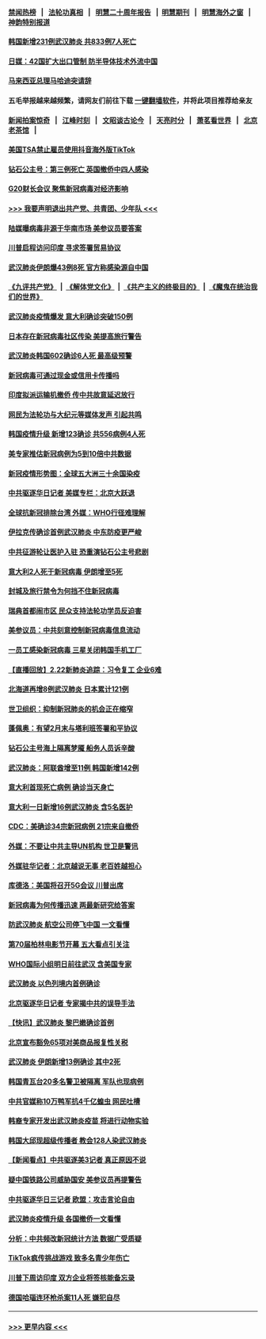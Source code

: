 #### [禁闻热榜](热点新闻.md?=0)  &nbsp;&nbsp;|&nbsp;&nbsp; [法轮功真相](https://github.com/gfw-breaker/truth/blob/master/README.md?=0) &nbsp;&nbsp;|&nbsp;&nbsp; [明慧二十周年报告](https://github.com/gfw-breaker/mh-reports/blob/master/README.md?=0) &nbsp;&nbsp;|&nbsp;&nbsp;[明慧期刊](https://github.com/gfw-breaker/mh-qikan) &nbsp;&nbsp;|&nbsp;&nbsp; [明慧海外之窗](https://github.com/gfw-breaker/mh-news/blob/master/README.md?=0) &nbsp;&nbsp;|&nbsp;&nbsp; [神韵特别报道](https://github.com/gfw-breaker/mh-news/blob/master/shenyun.md?=0)
#### [韩国新增231例武汉肺炎 共833例7人死亡](../pages/nsc418/n11891919.md?t=02241902) 
#### [日媒：42国扩大出口管制 防半导体技术外流中国](../pages/nsc418/n11891730.md?t=02241902) 
#### [马来西亚总理马哈迪突请辞](../pages/nsc418/n11891521.md?t=02241902) 
#### 五毛举报越来越频繁，请网友们前往下载 [一键翻墙软件](https://github.com/gfw-breaker/ssr-accounts)，并将此项目推荐给亲友
#### [新闻拍案惊奇](https://github.com/gfw-breaker/banned-news/blob/master/pages/link4.md) &nbsp;&nbsp;|&nbsp;&nbsp; [江峰时刻](https://github.com/gfw-breaker/banned-news/blob/master/pages/link4.md) &nbsp;&nbsp;|&nbsp;&nbsp; [文昭谈古论今](https://github.com/gfw-breaker/banned-news/blob/master/pages/link4.md) &nbsp;&nbsp;|&nbsp;&nbsp; [天亮时分](https://github.com/gfw-breaker/banned-news/blob/master/pages/link4.md) &nbsp;&nbsp;|&nbsp;&nbsp; [萧茗看世界](https://github.com/gfw-breaker/banned-news/blob/master/pages/link4.md) &nbsp;&nbsp;|&nbsp;&nbsp; [北京老茶馆](https://github.com/gfw-breaker/banned-news/blob/master/pages/link4.md) &nbsp;&nbsp;|&nbsp;&nbsp; 
#### [美国TSA禁止雇员使用抖音海外版TikTok](../pages/nsc418/n11890500.md?t=02241902) 
#### [钻石公主号：第三例死亡 英国撤侨中四人感染](../pages/nsc418/n11890293.md?t=02241902) 
#### [G20财长会议 聚焦新冠病毒对经济影响](../pages/nsc418/n11890400.md?t=02241902) 
#### [>>> 我要声明退出共产党、共青团、少年队 <<<](https://github.com/begood0513/goodnews/blob/master/quit/letter.md) 
#### [陆媒曝病毒非源于华南市场 美参议员要答案](../pages/nsc418/n11890306.md?t=02241902) 
#### [川普启程访问印度 寻求签署贸易协议](../pages/nsc418/n11890275.md?t=02241902) 
#### [武汉肺炎伊朗爆43例8死 官方称感染源自中国](../pages/nsc418/n11890128.md?t=02241902) 
#### [《九评共产党》](https://github.com/begood0513/9ping.md/blob/master/README.md) &nbsp;|&nbsp; [《解体党文化》](../../../../jtdwh.md/blob/master/README.md)  &nbsp;|&nbsp; [《共产主义的终极目的》](../../../../gczydzjmd.md/blob/master/README.md) &nbsp;|&nbsp; [《魔鬼在统治我们的世界》](../../../../mgztzwmdsj.md/blob/master/README.md) 
#### [武汉肺炎疫情爆发 意大利确诊突破150例](../pages/nsc418/n11889926.md?t=02241902) 
#### [日本存在新冠病毒社区传染 美提高旅行警告](../pages/nsc418/n11889917.md?t=02241902) 
#### [武汉肺炎韩国602确诊6人死 最高级预警](../pages/nsc418/n11889715.md?t=02241902) 
#### [新冠病毒可通过现金或信用卡传播吗](../pages/nsc418/n11886629.md?t=02241902) 
#### [印度拟派运输机撤侨 传中共故意延迟放行](../pages/nsc418/n11889362.md?t=02241902) 
#### [网民为法轮功与大纪元等媒体发声 引起共鸣](../pages/nsc418/n11889143.md?t=02241902) 
#### [韩国疫情升级 新增123确诊 共556病例4人死](../pages/nsc418/n11888882.md?t=02241902) 
#### [美专家推估新冠病例为5到10倍中共数据](../pages/nsc418/n11884404.md?t=02241902) 
#### [新冠疫情形势图：全球五大洲三十余国染疫](../pages/nsc418/n11888454.md?t=02241902) 
#### [中共驱逐华日记者 美媒专栏：北京大跃退](../pages/nsc418/n11888453.md?t=02241902) 
#### [全球抗新冠排除台湾 外媒：WHO行径难理解](../pages/nsc418/n11888248.md?t=02241902) 
#### [伊拉克传确诊首例武汉肺炎 中东防疫更严峻](../pages/nsc418/n11888333.md?t=02241902) 
#### [中共征游轮让医护入驻 恐重演钻石公主号悲剧](../pages/nsc418/n11888077.md?t=02241902) 
#### [意大利2人死于新冠病毒 伊朗增至5死](../pages/nsc418/n11888083.md?t=02241902) 
#### [封城及旅行禁令为何挡不住新冠病毒](../pages/nsc418/n11888067.md?t=02241902) 
#### [瑞典首都闹市区 民众支持法轮功学员反迫害](../pages/nsc418/n11886192.md?t=02241902) 
#### [美参议员：中共刻意控制新冠病毒信息流动](../pages/nsc418/n11887949.md?t=02241902) 
#### [一员工感染新冠病毒 三星关闭韩国手机工厂](../pages/nsc418/n11887983.md?t=02241902) 
#### [【直播回放】2.22新肺炎追踪：习令复工 企业6难](../pages/nsc418/n11887888.md?t=02241902) 
#### [北海道再增8例武汉肺炎 日本累计121例](../pages/nsc418/n11887417.md?t=02241902) 
#### [世卫组织：抑制新冠肺炎的机会正在缩窄](../pages/nsc418/n11886977.md?t=02241902) 
#### [蓬佩奥：有望2月末与塔利班签署和平协议](../pages/nsc418/n11887248.md?t=02241902) 
#### [钻石公主号海上隔离梦魇 船务人员诉辛酸](../pages/nsc418/n11887145.md?t=02241902) 
#### [武汉肺炎：阿联酋增至11例 韩国新增142例](../pages/nsc418/n11887047.md?t=02241902) 
#### [意大利首现死亡病例 确诊当天身亡](../pages/nsc418/n11886856.md?t=02241902) 
#### [意大利一日新增16例武汉肺炎 含5名医护](../pages/nsc418/n11886558.md?t=02241902) 
#### [CDC：美确诊34宗新冠病例 21宗来自撤侨](../pages/nsc418/n11886795.md?t=02241902) 
#### [外媒：不要让中共主导UN机构 世卫是警讯](../pages/nsc418/n11886401.md?t=02241902) 
#### [外媒驻华记者：北京越说无事 老百姓越担心](../pages/nsc418/n11886604.md?t=02241902) 
#### [库德洛：美国将召开5G会议 川普出席](../pages/nsc418/n11886529.md?t=02241902) 
#### [新冠病毒为何传播迅速 两最新研究给答案](../pages/nsc418/n11886505.md?t=02241902) 
#### [防武汉肺炎 航空公司停飞中国 一文看懂](../pages/nsc418/n11866800.md?t=02241902) 
#### [第70届柏林电影节开幕 五大看点引关注](../pages/nsc418/n11886384.md?t=02241902) 
#### [WHO国际小组明日前往武汉 含美国专家](../pages/nsc418/n11886380.md?t=02241902) 
#### [武汉肺炎 以色列境内首例确诊](../pages/nsc418/n11886244.md?t=02241902) 
#### [北京驱逐华日记者 专家揭中共的误导手法](../pages/nsc418/n11886124.md?t=02241902) 
#### [【快讯】武汉肺炎 黎巴嫩确诊首例](../pages/nsc418/n11886151.md?t=02241902) 
#### [北京宣布豁免65项对美商品报复性关税](../pages/nsc418/n11885960.md?t=02241902) 
#### [武汉肺炎 伊朗新增13例确诊 其中2死](../pages/nsc418/n11885880.md?t=02241902) 
#### [韩国青瓦台20多名警卫被隔离 军队也现病例](../pages/nsc418/n11885612.md?t=02241902) 
#### [中共官媒称10万鸭军抗4千亿蝗虫 网民吐槽](../pages/nsc418/n11885738.md?t=02241902) 
#### [韩裔专家开发出武汉肺炎疫苗 将进行动物实验](../pages/nsc418/n11885726.md?t=02241902) 
#### [韩国大邱现超级传播者 教会128人染武汉肺炎](../pages/nsc418/n11885479.md?t=02241902) 
#### [【新闻看点】中共驱逐美3记者 真正原因不说](../pages/nsc418/n11883841.md?t=02241902) 
#### [疑中国铁路公司威胁国安 美参议员再提警告](../pages/nsc418/n11884300.md?t=02241902) 
#### [中共驱逐华日三记者 欧盟：攻击言论自由](../pages/nsc418/n11884179.md?t=02241902) 
#### [武汉肺炎疫情升级 各国撤侨一文看懂](../pages/nsc418/n11859313.md?t=02241902) 
#### [分析：中共频改新冠统计方法 数据广受质疑](../pages/nsc418/n11883875.md?t=02241902) 
#### [TikTok疯传挑战游戏 致多名青少年伤亡](../pages/nsc418/n11883598.md?t=02241902) 
#### [川普下周访印度 双方企业将签核能备忘录](../pages/nsc418/n11883604.md?t=02241902) 
#### [德国哈瑙连环枪杀案11人死 嫌犯自尽](../pages/nsc418/n11883151.md?t=02241902) 

----
#### [ >>> 更早内容 <<< ](../indexes/nsc418-earlier.md)
